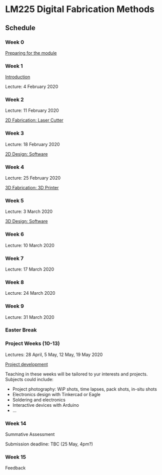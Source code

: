 # LM225 Digital Fabrication Methods

## Schedule

### Week 0

[Preparing for the module](prep.md)


### Week 1

[Introduction](intro.md)

Lecture: 4 February 2020


### Week 2

Lecture: 11 February 2020


[2D Fabrication: Laser Cutter](2d-laser.md)


### Week 3

Lecture: 18 February 2020

[2D Design: Software](2d-software.md)

### Week 4

Lecture: 25 February 2020

[3D Fabrication: 3D Printer](3d-machines.md)

### Week 5
Lecture: 3 March 2020

[3D Design: Software](3d-software.md)

### Week 6

Lecture: 10 March 2020

### Week 7

Lecture: 17 March 2020

### Week 8

Lecture: 24 March 2020

### Week 9

Lecture: 31 March 2020


### Easter Break

### Project Weeks (10-13)

Lectures: 28 April, 5 May, 12 May, 19 May 2020

[Project development](project.md)

Teaching in these weeks will be tailored to yur interests and projects. Subjects could include:

* Project photography: WiP shots, time lapses, pack shots, in-situ shots
* Electronics design with Tinkercad or Eagle
* Soldering and electronics
* Interactive devices with Arduino
* ...



<!--

### Week 10

Lecture: 28 April 2020

[Project development](project.md)

Tailored session and project help

### Week 11

Lecture: 5 May 2020

[Project development](project.md)

Tailored session and project help

### Week 12

Lecture: 12 May 2020

[Project development](project.md)

Tailored session and project help


### Week 13

Lecture: 19 May 2020

[Project development](project.md)

Tailored session and project help

-->

### Week 14

Summative Assessment

Submission deadline: TBC (25 May, 4pm?)

### Week 15

Feedback
